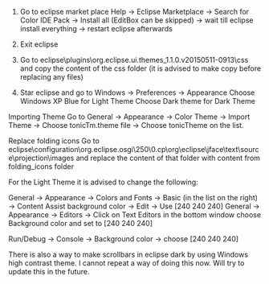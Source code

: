 

1. Go to eclipse market place
Help -> Eclipse Marketplace -> Search for Color IDE Pack -> Install all (EditBox can be skipped) -> wait till eclipse install everything -> restart eclipse afterwards

2. Exit eclipse

3. Go to eclipse\plugins\org.eclipse.ui.themes_1.1.0.v20150511-0913\css and copy the content of the css folder (it is advised to make copy before replacing any files)

3. Star eclipse and go to Windows -> Preferences -> Appearance
Choose Windows XP Blue for Light Theme
Choose Dark theme for Dark Theme

Importing Theme
Go to General -> Appearance -> Color Theme -> Import Theme -> Choose tonicTm.theme file -> Choose tonicTheme on the list.

Replace folding icons
Go to eclipse\configuration\org.eclipse.osgi\250\0\.cp\org\eclipse\jface\text\source\projection\images
and replace the content of that folder with content from folding_icons folder 

For the Light Theme it is advised to change the following:

General -> Appearance -> Colors and Fonts -> Basic (in the list on the right) -> Content Assist background color -> Edit -> Use [240 240 240]
General -> Appearance -> Editors -> Click on Text Editors 
in the bottom window choose Background color and set to [240 240 240]

Run/Debug -> Console -> Background color -> choose [240 240 240]


There is also a way to make scrollbars in eclipse dark by using Windows high contrast theme. I cannot repeat a way of doing this now. Will try to update this in the future.